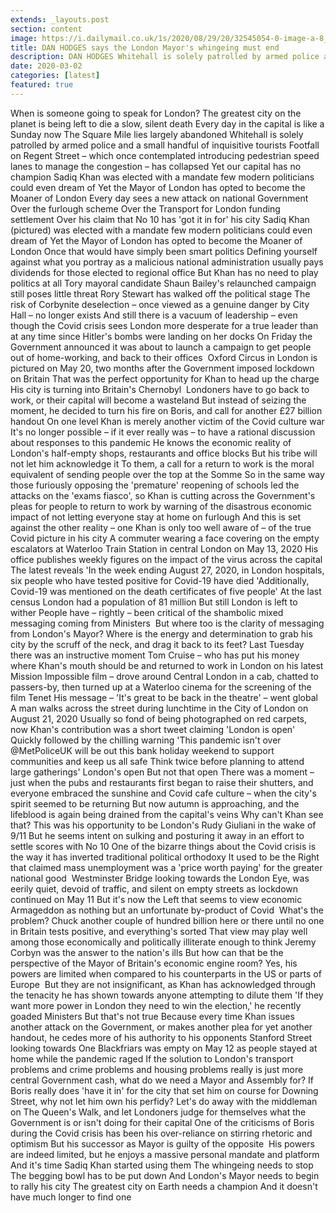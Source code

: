 ```yaml
---
extends: _layouts.post
section: content
image: https://i.dailymail.co.uk/1s/2020/08/29/20/32545054-0-image-a-8_1598731119433.jpg 
title: DAN HODGES says the London Mayor's whingeing must end 
description: DAN HODGES Whitehall is solely patrolled by armed police and a small handful of inquisitive tourists Footfall on Regent Street has collapsed 
date: 2020-03-02 
categories: [latest] 
featured: true 
--- 
```

When is someone going to speak for London? The greatest city on the planet is being left to die a slow, silent death Every day in the capital is like a Sunday now The Square Mile lies largely abandoned
Whitehall is solely patrolled by armed police and a small handful of inquisitive tourists Footfall on Regent Street – which once contemplated introducing pedestrian speed lanes to manage the congestion – has collapsed
Yet our capital has no champion Sadiq Khan was elected with a mandate few modern politicians could even dream of Yet the Mayor of London has opted to become the Moaner of London
Every day sees a new attack on national Government Over the furlough scheme Over the Transport for London funding settlement Over his claim that No 10 has 'got it in for' his city
Sadiq Khan (pictured) was elected with a mandate few modern politicians could even dream of Yet the Mayor of London has opted to become the Moaner of London
Once that would have simply been smart politics Defining yourself against what you portray as a malicious national administration usually pays dividends for those elected to regional office
But Khan has no need to play politics at all Tory mayoral candidate Shaun Bailey's relaunched campaign still poses little threat
Rory Stewart has walked off the political stage The risk of Corbynite deselection – once viewed as a genuine danger by City Hall – no longer exists
And still there is a vacuum of leadership – even though the Covid crisis sees London more desperate for a true leader than at any time since Hitler's bombs were landing on her docks
On Friday the Government announced it was about to launch a campaign to get people out of home-working, and back to their offices 
Oxford Circus in London is pictured on May 20, two months after the Government imposed lockdown on Britain
That was the perfect opportunity for Khan to head up the charge His city is turning into Britain's Chernobyl 
Londoners have to go back to work, or their capital will become a wasteland But instead of seizing the moment, he decided to turn his fire on Boris, and call for another £27 billion handout
On one level Khan is merely another victim of the Covid culture war It's no longer possible – if it ever really was – to have a rational discussion about responses to this pandemic
He knows the economic reality of London's half-empty shops, restaurants and office blocks
But his tribe will not let him acknowledge it To them, a call for a return to work is the moral equivalent of sending people over the top at the Somme
So in the same way those furiously opposing the 'premature' reopening of schools led the attacks on the 'exams fiasco', so Khan is cutting across the Government's pleas for people to return to work by warning of the disastrous economic impact of not letting everyone stay at home on furlough
And this is set against the other reality – one Khan is only too well aware of – of the true Covid picture in his city
 A commuter wearing a face covering on the empty escalators at Waterloo Train Station in central London on May 13, 2020
His office publishes weekly figures on the impact of the virus across the capital The latest reveals 'In the week ending August 27, 2020, in London hospitals, six people who have tested positive for Covid-19 have died
'Additionally, Covid-19 was mentioned on the death certificates of five people' At the last census London had a population of 81 million
But still London is left to wither People have – rightly – been critical of the shambolic mixed messaging coming from Ministers 
But where too is the clarity of messaging from London's Mayor? Where is the energy and determination to grab his city by the scruff of the neck, and drag it back to its feet?
Last Tuesday there was an instructive moment Tom Cruise – who has put his money where Khan's mouth should be and returned to work in London on his latest Mission Impossible film – drove around Central London in a cab, chatted to passers-by, then turned up at a Waterloo cinema for the screening of the film Tenet His message – 'It's great to be back in the theatre' – went global
A man walks across the street during lunchtime in the City of London on August 21, 2020
Usually so fond of being photographed on red carpets, now Khan's contribution was a short tweet claiming 'London is open'
Quickly followed by the chilling warning 'This pandemic isn't over @MetPoliceUK will be out this bank holiday weekend to support communities and keep us all safe Think twice before planning to attend large gatherings'
London's open But not that open There was a moment – just when the pubs and restaurants first began to raise their shutters, and everyone embraced the sunshine and Covid cafe culture – when the city's spirit seemed to be returning But now autumn is approaching, and the lifeblood is again being drained from the capital's veins
Why can't Khan see that? This was his opportunity to be London's Rudy Giuliani in the wake of 9/11 But he seems intent on sulking and posturing it away in an effort to settle scores with No 10
One of the bizarre things about the Covid crisis is the way it has inverted traditional political orthodoxy It used to be the Right that claimed mass unemployment was a 'price worth paying' for the greater national good 
Westminster Bridge looking towards the London Eye, was eerily quiet, devoid of traffic, and silent on empty streets as lockdown continued on May 11 
But it's now the Left that seems to view economic Armageddon as nothing but an unfortunate by-product of Covid 
What's the problem? Chuck another couple of hundred billion here or there until no one in Britain tests positive, and everything's sorted
That view may play well among those economically and politically illiterate enough to think Jeremy Corbyn was the answer to the nation's ills But how can that be the perspective of the Mayor of Britain's economic engine room?
Yes, his powers are limited when compared to his counterparts in the US or parts of Europe 
But they are not insignificant, as Khan has acknowledged through the tenacity he has shown towards anyone attempting to dilute them 'If they want more power in London they need to win the election,' he recently goaded Ministers
But that's not true Because every time Khan issues another attack on the Government, or makes another plea for yet another handout, he cedes more of his authority to his opponents
Stanford Street looking towards One Blackfriars was empty on May 12 as people stayed at home while the pandemic raged
If the solution to London's transport problems and crime problems and housing problems really is just more central Government cash, what do we need a Mayor and Assembly for?
If Boris really does 'have it in' for the city that set him on course for Downing Street, why not let him own his perfidy? Let's do away with the middleman on The Queen's Walk, and let Londoners judge for themselves what the Government is or isn't doing for their capital
One of the criticisms of Boris during the Covid crisis has been his over-reliance on stirring rhetoric and optimism But his successor as Mayor is guilty of the opposite 
His powers are indeed limited, but he enjoys a massive personal mandate and platform And it's time Sadiq Khan started using them
The whingeing needs to stop The begging bowl has to be put down And London's Mayor needs to begin to rally his city
The greatest city on Earth needs a champion And it doesn't have much longer to find one 